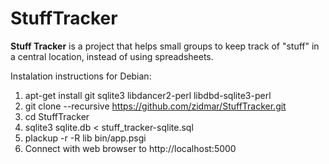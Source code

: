 # StuffTracker

**Stuff Tracker** is a project that helps small groups to keep track of "stuff" in a central location, instead of using spreadsheets.

Instalation instructions for Debian:

1. apt-get install git sqlite3 libdancer2-perl libdbd-sqlite3-perl 
2. git clone --recursive https://github.com/zidmar/StuffTracker.git
3. cd StuffTracker
4. sqlite3 sqlite.db < stuff_tracker-sqlite.sql
5. plackup -r -R lib bin/app.psgi
6. Connect with web browser to http://localhost:5000
